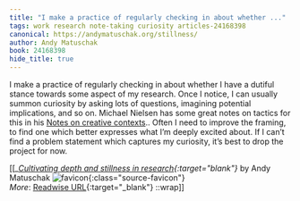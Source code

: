 ```yaml
---
title: "I make a practice of regularly checking in about whether ..."
tags: work research note-taking curiosity articles-24168398
canonical: https://andymatuschak.org/stillness/
author: Andy Matuschak
book: 24168398
hide_title: true
---
```


I make a practice of regularly checking in about whether I have a dutiful stance towards some aspect of my research. Once I notice, I can usually summon curiosity by asking lots of questions, imagining potential implications, and so on. Michael Nielsen has some great notes on tactics for this in his [Notes on creative contexts](https://michaelnotebook.com/creative_context/index.html).. Often I need to improve the framing, to find one which better expresses what I’m deeply excited about. If I can’t find a problem statement which captures my curiosity, it’s best to drop the project for now.


[[<cite>_[Cultivating depth and stillness in research](https://andymatuschak.org/stillness/){:target="_blank"}_</cite> by Andy Matuschak ![favicon](https://s2.googleusercontent.com/s2/favicons?domain=andymatuschak.org){:class="source-favicon"}<br>
_More_: [Readwise URL](https://readwise.io/open/472524891){:target="_blank"}
::wrap]]